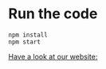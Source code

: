 # Run the code

```
npm install
npm start
```

[Have a look at our website:](https://quicknotes-aniketkadale.netlify.app/)
